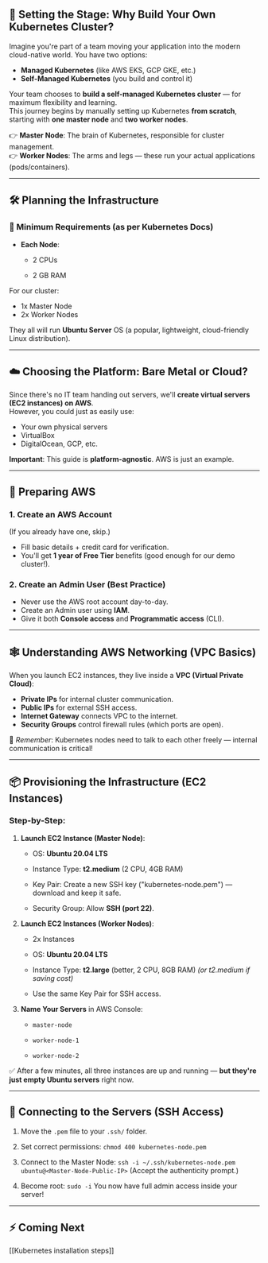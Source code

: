 ## 🚀 Setting the Stage: Why Build Your Own Kubernetes Cluster?

Imagine you're part of a team moving your application into the modern cloud-native world. You have two options:

- **Managed Kubernetes** (like AWS EKS, GCP GKE, etc.)
- **Self-Managed Kubernetes** (you build and control it)

Your team chooses to **build a self-managed Kubernetes cluster** — for maximum flexibility and learning.  
This journey begins by manually setting up Kubernetes **from scratch**, starting with **one master node** and **two worker nodes**.

👉 **Master Node**: The brain of Kubernetes, responsible for cluster management.  
👉 **Worker Nodes**: The arms and legs — these run your actual applications (pods/containers).

---

## 🛠️ Planning the Infrastructure

### 🧠 Minimum Requirements (as per Kubernetes Docs)

- **Each Node**:
    
    - 2 CPUs
        
    - 2 GB RAM
        

For our cluster:

- 1x Master Node
- 2x Worker Nodes

They all will run **Ubuntu Server** OS (a popular, lightweight, cloud-friendly Linux distribution).

---

## ☁️ Choosing the Platform: Bare Metal or Cloud?

Since there's no IT team handing out servers, we'll **create virtual servers (EC2 instances) on AWS**.  
However, you could just as easily use:

- Your own physical servers
- VirtualBox
- DigitalOcean, GCP, etc.

**Important**: This guide is **platform-agnostic**. AWS is just an example.

---

## 🔐 Preparing AWS

### 1. Create an AWS Account

(If you already have one, skip.)

- Fill basic details + credit card for verification.
- You'll get **1 year of Free Tier** benefits (good enough for our demo cluster!).

### 2. Create an Admin User (Best Practice)

- Never use the AWS root account day-to-day.
- Create an Admin user using **IAM**.
- Give it both **Console access** and **Programmatic access** (CLI).

---

## 🕸️ Understanding AWS Networking (VPC Basics)

When you launch EC2 instances, they live inside a **VPC (Virtual Private Cloud)**:

- **Private IPs** for internal cluster communication.
- **Public IPs** for external SSH access.
- **Internet Gateway** connects VPC to the internet.
- **Security Groups** control firewall rules (which ports are open).

🔴 _Remember_: Kubernetes nodes need to talk to each other freely — internal communication is critical!

---

## 📦 Provisioning the Infrastructure (EC2 Instances)

### Step-by-Step:

1. **Launch EC2 Instance (Master Node)**:
    
    - OS: **Ubuntu 20.04 LTS**
        
    - Instance Type: **t2.medium** (2 CPU, 4GB RAM)
        
    - Key Pair: Create a new SSH key ("kubernetes-node.pem") — download and keep it safe.
        
    - Security Group: Allow **SSH (port 22)**.
        
2. **Launch EC2 Instances (Worker Nodes)**:
    
    - 2x Instances
        
    - OS: **Ubuntu 20.04 LTS**
        
    - Instance Type: **t2.large** (better, 2 CPU, 8GB RAM) _(or t2.medium if saving cost)_
        
    - Use the same Key Pair for SSH access.
        
3. **Name Your Servers** in AWS Console:
    
    - `master-node`
        
    - `worker-node-1`
        
    - `worker-node-2`
        

✅ After a few minutes, all three instances are up and running — **but they're just empty Ubuntu servers** right now.

---

## 🔑 Connecting to the Servers (SSH Access)

1. Move the `.pem` file to your `.ssh/` folder.
    
2. Set correct permissions:
	```chmod 400 kubernetes-node.pem```
3. Connect to the Master Node:
	```ssh -i ~/.ssh/kubernetes-node.pem ubuntu@<Master-Node-Public-IP>```
	(Accept the authenticity prompt.)
4. Become root:
	`sudo -i`
You now have full admin access inside your server!

---
## ⚡ Coming Next 
[[Kubernetes installation steps]]